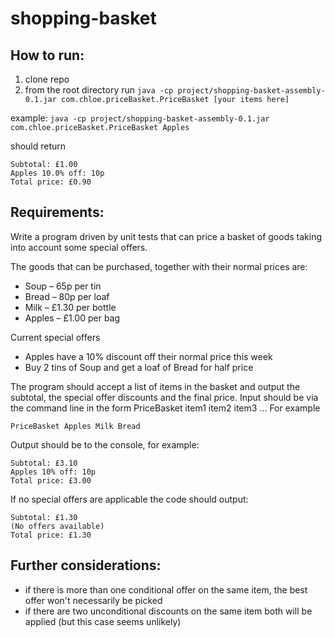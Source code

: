 # shopping-basket

## How to run:
1. clone repo
2. from the root directory run 
`java -cp project/shopping-basket-assembly-0.1.jar com.chloe.priceBasket.PriceBasket [your items here]`

example:
`java -cp project/shopping-basket-assembly-0.1.jar com.chloe.priceBasket.PriceBasket Apples`

should return

```$xslt
Subtotal: £1.00
Apples 10.0% off: 10p
Total price: £0.90
```

## Requirements:
Write a program driven by unit tests that can price a basket of goods taking into account some special offers.
<p>
The goods that can be purchased, together with their normal prices are:
<p>

- Soup – 65p per tin
- Bread – 80p per loaf
- Milk – £1.30 per bottle
- Apples – £1.00 per bag
<p>
Current special offers

- Apples have a 10% discount off their normal price this week
- Buy 2 tins of Soup and get a loaf of Bread for half price
<p>
The program should accept a list of items in the basket and output the subtotal, the special offer discounts and the final price.
Input should be via the command line in the form PriceBasket item1 item2 item3 ...
For example

`PriceBasket Apples Milk Bread`

Output should be to the console, for example:
```
Subtotal: £3.10
Apples 10% off: 10p
Total price: £3.00
```
If no special offers are applicable the code should output:

```
Subtotal: £1.30
(No offers available)
Total price: £1.30
```

## Further considerations:

- if there is more than one conditional offer on the same item, the best offer won't necessarily be picked
- if there are two unconditional discounts on the same item both will be applied (but this case seems unlikely)